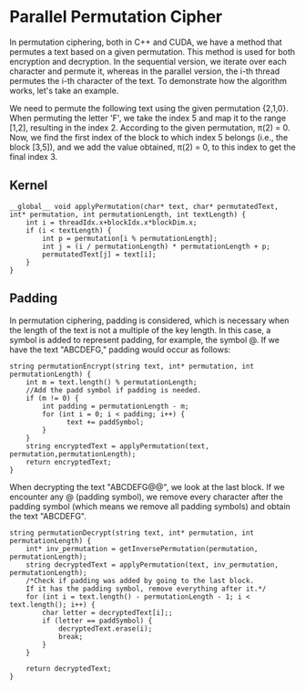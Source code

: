 # Parallel Permutation Cipher
 
In permutation ciphering, both in C++ and CUDA, we have a method that permutes a text based on a given permutation. This method is used for both encryption and decryption. In the sequential version, we iterate over each character and permute it, whereas in the parallel version, the i-th thread permutes the i-th character of the text. To demonstrate how the algorithm works, let's take an example.

We need to permute the following text using the given permutation {2,1,0}. When permuting the letter 'F', we take the index 5 and map it to the range [1,2], resulting in the index 2. According to the given permutation, π(2) = 0. Now, we find the first index of the block to which index 5 belongs (i.e., the block [3,5]), and we add the value obtained, π(2) = 0, to this index to get the final index 3.


## Kernel
```
__global__ void applyPermutation(char* text, char* permutatedText, int* permutation, int permutationLength, int textLength) {
	int i = threadIdx.x+blockIdx.x*blockDim.x;
	if (i < textLength) {
		int p = permutation[i % permutationLength];
		int j = (i / permutationLength) * permutationLength + p;
		permutatedText[j] = text[i];
	}
}
```


## Padding 

In permutation ciphering, padding is considered, which is necessary when the length of the text is not a multiple of the key length. In this case, a symbol is added to represent padding, for example, the symbol @. If we have the text "ABCDEFG," padding would occur as follows:

```
string permutationEncrypt(string text, int* permutation, int permutationLength) {
 	int m = text.length() % permutationLength;
 	//Add the padd symbol if padding is needed.
 	if (m != 0) {
  		int padding = permutationLength - m;
  		for (int i = 0; i < padding; i++) {
 			  text += paddSymbol;
 	 	}
 	}
 	string encryptedText = applyPermutation(text, permutation,permutationLength);
 	return encryptedText;
}
```


When decrypting the text "ABCDEFG@@", we look at the last block. If we encounter any @ (padding symbol), we remove every character after the padding symbol (which means we remove all padding symbols) and obtain the text "ABCDEFG".

```
string permutationDecrypt(string text, int* permutation, int permutationLength) {
	int* inv_permutation = getInversePermutation(permutation, permutationLength);
	string decryptedText = applyPermutation(text, inv_permutation, permutationLength);
	/*Check if padding was added by going to the last block.
	If it has the padding symbol, remove everything after it.*/
	for (int i = text.length() - permutationLength - 1; i < text.length(); i++) {
		char letter = decryptedText[i];;
		if (letter == paddSymbol) {
			decryptedText.erase(i);
			break;
		}
	}
	
	return decryptedText;
}
```





